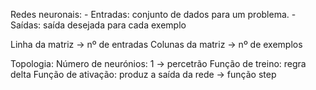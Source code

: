 Redes neuronais:
    - Entradas: conjunto de dados para um problema.
    - Saídas: saída desejada para cada exemplo

Linha da matriz -> nº de entradas
Colunas da matriz -> nº de exemplos

Topologia: Número de neurónios: 1 -> percetrão
Função de treino: regra delta
Função de ativação: produz a saída da rede -> função step